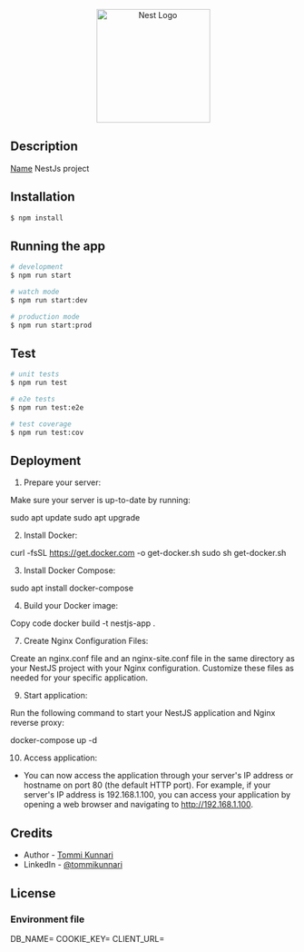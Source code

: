 <p align="center">
  <a href="http://nestjs.com/" target="blank"><img src="https://nestjs.com/img/logo-small.svg" width="200" alt="Nest Logo" /></a>
</p>

## Description

[Name](https://github.com/Tompparella/nestjs_practice_project) NestJs project

## Installation

```bash
$ npm install
```

## Running the app

```bash
# development
$ npm run start

# watch mode
$ npm run start:dev

# production mode
$ npm run start:prod
```

## Test

```bash
# unit tests
$ npm run test

# e2e tests
$ npm run test:e2e

# test coverage
$ npm run test:cov
```

## Deployment

1. Prepare your server:

Make sure your server is up-to-date by running:

sudo apt update
sudo apt upgrade

2. Install Docker:

curl -fsSL https://get.docker.com -o get-docker.sh
sudo sh get-docker.sh

3. Install Docker Compose:

sudo apt install docker-compose

4. Build your Docker image:

Copy code
docker build -t nestjs-app .

7. Create Nginx Configuration Files:

Create an nginx.conf file and an nginx-site.conf file in the same directory as your NestJS project with your Nginx configuration. Customize these files as needed for your specific application.

9. Start application:

Run the following command to start your NestJS application and Nginx reverse proxy:

docker-compose up -d

10. Access application:

- You can now access the application through your server's IP address or hostname on port 80 (the default HTTP port). For example, if your server's IP address is 192.168.1.100, you can access your application by opening a web browser and navigating to http://192.168.1.100.

## Credits

- Author - [Tommi Kunnari](https://tompparella.github.io/my-portfolio/)
- LinkedIn - [@tommikunnari](https://www.linkedin.com/in/tommi-kristian-kunnari-992101183/)

## License

### Environment file

DB_NAME=<Build environment>
COOKIE_KEY=<Secret cookie key>
CLIENT_URL=<Client server url>
